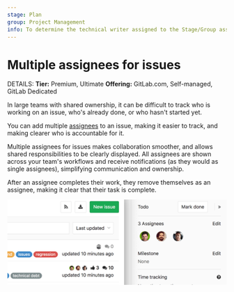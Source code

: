 ```yaml
---
stage: Plan
group: Project Management
info: To determine the technical writer assigned to the Stage/Group associated with this page, see https://handbook.gitlab.com/handbook/product/ux/technical-writing/#assignments
---
```


# Multiple assignees for issues

DETAILS:
**Tier:** Premium, Ultimate
**Offering:** GitLab.com, Self-managed, GitLab Dedicated

In large teams with shared ownership, it can be difficult
to track who is working on an issue, who's already done, or who hasn't started yet.

You can add multiple [assignees](managing_issues.md#assignees) to an issue, making it easier to
track, and making clearer who is accountable for it.

Multiple assignees for issues makes collaboration smoother,
and allows shared responsibilities to be clearly displayed.
All assignees are shown across your team's workflows and receive notifications (as they
would as single assignees), simplifying communication and ownership.

After an assignee completes their work, they remove themselves as an assignee, making
it clear that their task is complete.

![multiple assignees for issues](img/multiple_assignees_for_issues.png)

